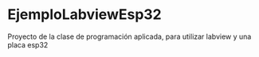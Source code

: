 # EjemploLabviewEsp32
Proyecto de la clase de programación aplicada, para utilizar labview y una placa esp32
